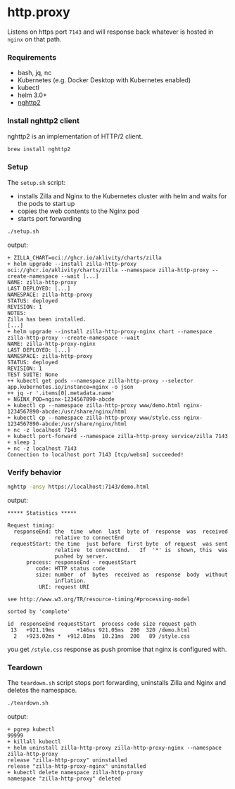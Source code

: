 # http.proxy

Listens on https port `7143` and will response back whatever is hosted in `nginx` on that path.

### Requirements

- bash, jq, nc
- Kubernetes (e.g. Docker Desktop with Kubernetes enabled)
- kubectl
- helm 3.0+
- [nghttp2](https://nghttp2.org/)

### Install nghttp2 client

nghttp2 is an implementation of HTTP/2 client.

```bash
brew install nghttp2
```

### Setup

The `setup.sh` script:

- installs Zilla and Nginx to the Kubernetes cluster with helm and waits for the pods to start up
- copies the web contents to the Nginx pod
- starts port forwarding

```bash
./setup.sh
```

output:

```text
+ ZILLA_CHART=oci://ghcr.io/aklivity/charts/zilla
+ helm upgrade --install zilla-http-proxy oci://ghcr.io/aklivity/charts/zilla --namespace zilla-http-proxy --create-namespace --wait [...]
NAME: zilla-http-proxy
LAST DEPLOYED: [...]
NAMESPACE: zilla-http-proxy
STATUS: deployed
REVISION: 1
NOTES:
Zilla has been installed.
[...]
+ helm upgrade --install zilla-http-proxy-nginx chart --namespace zilla-http-proxy --create-namespace --wait
NAME: zilla-http-proxy-nginx
LAST DEPLOYED: [...]
NAMESPACE: zilla-http-proxy
STATUS: deployed
REVISION: 1
TEST SUITE: None
++ kubectl get pods --namespace zilla-http-proxy --selector app.kubernetes.io/instance=nginx -o json
++ jq -r '.items[0].metadata.name'
+ NGINX_POD=nginx-1234567890-abcde
+ kubectl cp --namespace zilla-http-proxy www/demo.html nginx-1234567890-abcde:/usr/share/nginx/html
+ kubectl cp --namespace zilla-http-proxy www/style.css nginx-1234567890-abcde:/usr/share/nginx/html
+ nc -z localhost 7143
+ kubectl port-forward --namespace zilla-http-proxy service/zilla 7143
+ sleep 1
+ nc -z localhost 7143
Connection to localhost port 7143 [tcp/websm] succeeded!
```

### Verify behavior

```bash
nghttp -ansy https://localhost:7143/demo.html
```

output:

```text
***** Statistics *****

Request timing:
  responseEnd: the  time  when  last  byte of  response  was  received
               relative to connectEnd
 requestStart: the time  just before  first byte  of request  was sent
               relative  to connectEnd.   If  '*' is  shown, this  was
               pushed by server.
      process: responseEnd - requestStart
         code: HTTP status code
         size: number  of  bytes  received as  response  body  without
               inflation.
          URI: request URI

see http://www.w3.org/TR/resource-timing/#processing-model

sorted by 'complete'

id  responseEnd requestStart  process code size request path
 13   +921.19ms       +146us 921.05ms  200  320 /demo.html
  2   +923.02ms *  +912.81ms  10.21ms  200   89 /style.css
```

you get `/style.css` response as push promise that nginx is configured with.

### Teardown

The `teardown.sh` script stops port forwarding, uninstalls Zilla and Nginx and deletes the namespace.

```bash
./teardown.sh
```

output:

```text
+ pgrep kubectl
99999
+ killall kubectl
+ helm uninstall zilla-http-proxy zilla-http-proxy-nginx --namespace zilla-http-proxy
release "zilla-http-proxy" uninstalled
release "zilla-http-proxy-nginx" uninstalled
+ kubectl delete namespace zilla-http-proxy
namespace "zilla-http-proxy" deleted
```
